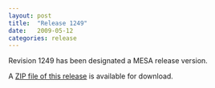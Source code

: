 ```yaml
---
layout: post
title:  "Release 1249"
date:   2009-05-12
categories: release
---
```


Revision 1249 has been designated a MESA release version.


A [ZIP file of this release][zip] is available for download.

[zip]:http://sourceforge.net/projects/mesa/files/releases/mesa-r1249.zip/download
